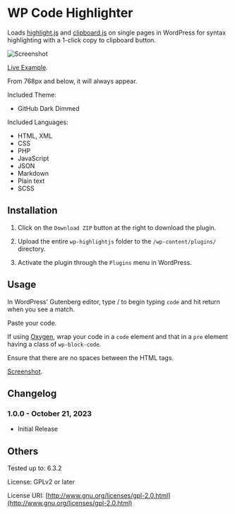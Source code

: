 # WP Code Highlighter

Loads [highlight.js](https://highlightjs.org/) and [clipboard.js](https://clipboardjs.com/) on single pages in WordPress for syntax highlighting with a 1-click copy to clipboard button.

![Screenshot](https://d.pr/i/nOniJ6+ "Screenshot")

[Live Example](#).

From 768px and below, it will always appear.

Included Theme:

- GitHub Dark Dimmed

Included Languages:

- HTML, XML
- CSS
- PHP
- JavaScript
- JSON
- Markdown
- Plain text
- SCSS

## Installation

1. Click on the `Download ZIP` button at the right to download the plugin.

2. Upload the entire `wp-highlightjs` folder to the `/wp-content/plugins/` directory.

3. Activate the plugin through the `Plugins` menu in WordPress.

## Usage

In WordPress' Gutenberg editor, type / to begin typing `code` and hit return when you see a match.

Paste your code.

If using [Oxygen](https://oxygenbuilder.com/), wrap your code in a `code` element and that in a `pre` element having a class of `wp-block-code`.

Ensure that there are no spaces between the HTML tags.

[Screenshot](https://d.pr/i/ajM7sm).

## Changelog

### 1.0.0 - October 21, 2023

- Initial Release

## Others

Tested up to: 6.3.2

License: GPLv2 or later

License URI: [http://www.gnu.org/licenses/gpl-2.0.html](http://www.gnu.org/licenses/gpl-2.0.html)

